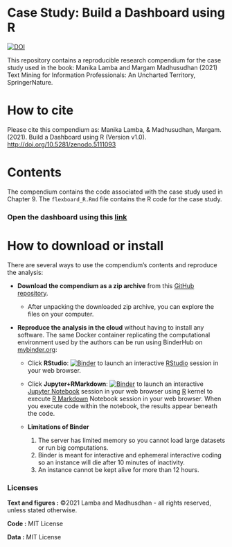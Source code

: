 # Case Study: Build a Dashboard using R
[![DOI](https://zenodo.org/badge/DOI/10.5281/zenodo.5111093.svg)](https://doi.org/10.5281/zenodo.5111093)

This repository contains a reproducible research compendium for the case study used in the book: 
Manika Lamba and Margam Madhusudhan (2021) Text Mining for Information Professionals: An Uncharted Territory, SpringerNature.

# How to cite
Please cite this compendium as: Manika Lamba, & Madhusudhan, Margam. (2021). Build a Dashboard using R (Version v1.0). http://doi.org/10.5281/zenodo.5111093

# Contents
The compendium contains the code associated with the case study used in Chapter 9. The `flexboard_R.Rmd` file contains the R code for the case study.

### Open the dashboard using this [link](https://textmining-infopros.github.io/dashboard/)

# How to download or install
There are several ways to use the compendium’s contents and reproduce
the analysis:

  - **Download the compendium as a zip archive** from this [GitHub
    repository](https://github.com/textmining-infopros/chapter9/archive/main.zip).
    
      - After unpacking the downloaded zip archive, you can explore the
        files on your computer.

  - **Reproduce the analysis in the cloud** without having to install
    any software. The same Docker container replicating the
    computational environment used by the authors can be run using
    BinderHub on [mybinder.org](https://mybinder.org/):
    
      - Click
        **RStudio**: [![Binder](http://mybinder.org/badge_logo.svg)](https://mybinder.org/v2/gh/textmining-infopros/dashboard/main?urlpath=rstudio)
        to launch an interactive [RStudio](https://rstudio.com/) session in your web browser.
        
       - Click
        **Jupyter+RMarkdown**: [![Binder](http://mybinder.org/badge_logo.svg)](https://mybinder.org/v2/gh/textmining-infopros/dashboard/main?filepath=flexdashboard_R.Rmd) to launch an interactive [Jupyter Notebook](https://jupyter.org/) session in your web browser using [R](https://cloud.r-project.org/index.html) kernel to execute [R Markdown](http://rmarkdown.rstudio.com) Notebook session in your web browser. When you execute code within the notebook, the results appear beneath the code.
        

       - **Limitations of Binder**
          1. The server has limited memory so you cannot load large datasets or run big computations.
          2. Binder is meant for interactive and ephemeral interactive coding so an instance will die after 10 minutes of inactivity.
          3. An instance cannot be kept alive for more than 12 hours.

### Licenses

**Text and figures :** ©2021 Lamba and Madhusdhan - all rights reserved, unless stated otherwise.

**Code :** MIT License

**Data :** MIT License
